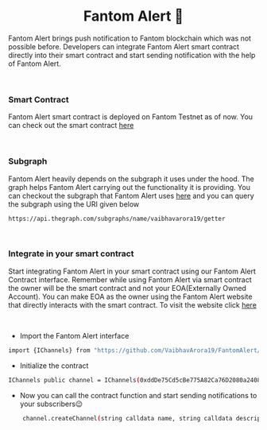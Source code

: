<h1 align="center">Fantom Alert 🔔</h1>

Fantom Alert brings push notification to Fantom blockchain which was not possible before. Developers can integrate Fantom Alert smart contract directly into their smart contract and start sending notification with the help of Fantom Alert.

<br/>

### Smart Contract

Fantom Alert smart contract is deployed on Fantom Testnet as of now. You can check out the smart contract 
<a href="https://testnet.ftmscan.com/address/0xddDe75Cd5cBe775A82Ca76D2080a24082Ce6927f">here</a>

<br />

### Subgraph

Fantom Alert heavily depends on the subgraph it uses under the hood. The graph helps Fantom Alert carrying out the functionality it is providing. You can checkout the subgraph that Fantom Alert uses <a href="https://thegraph.com/hosted-service/subgraph/vaibhavarora19/getter/edit">here</a> and you can query the subgraph using the URI given below

```
https://api.thegraph.com/subgraphs/name/vaibhavarora19/getter
```
<br />

### Integrate in your smart contract

Start integrating Fantom Alert in your smart contract using our Fantom Alert Contract interface. Remember while using Fantom Alert via smart contract the owner will be the smart contract and not your EOA(Externally Owned Account). You can make EOA as the owner using the Fantom Alert website that directly interacts with the smart contract. To visit the website click <a href="https://fantom-alert.vercel.app/">here</a>

<br />

- Import the Fantom Alert interface

```bash
import {IChannels} from "https://github.com/VaibhavArora19/FantomAlert/blob/main/hardhat/contracts/IChannels.sol";
```

- Initialize the contract

```bash
IChannels public channel = IChannels(0xddDe75Cd5cBe775A82Ca76D2080a24082Ce6927f);
```

- Now you can call the contract function and start sending notifications to your subscribers😉

```bash
    channel.createChannel(string calldata name, string calldata description)
```